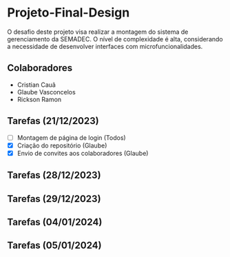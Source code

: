 # Projeto-Final-Design
O desafio deste projeto visa realizar a montagem do sistema de gerenciamento da SEMADEC. O nível de complexidade é alta, considerando a necessidade de desenvolver interfaces com microfuncionalidades.

## Colaboradores
- Cristian Cauã
- Glaube Vasconcelos
- Rickson Ramon

## Tarefas (21/12/2023)
- [ ] Montagem de página de login (Todos)
- [x] Criação do repositório (Glaube)
- [x] Envio de convites aos colaboradores (Glaube)

## Tarefas (28/12/2023)
## Tarefas (29/12/2023)
## Tarefas (04/01/2024)
## Tarefas (05/01/2024)
